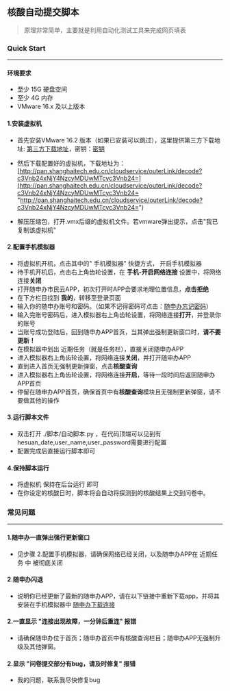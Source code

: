 ## 核酸自动提交脚本
> 原理非常简单，主要就是利用自动化测试工具来完成网页填表

### Quick Start

------------

#### 环境要求
- 至少 15G 硬盘空间
- 至少 4G 内存
- VMware 16.x 及以上版本

#### 1.安装虚拟机
- 首先安装VMware 16.2 版本（如果已安装可以跳过），这里提供第三方下载地址: [第三方下载地址](http://www.123pan.com/s/HQeA-aX1Sh "第三方下载地址")，密钥：[密钥](https://www.ghxi.com/vmware15.html "密钥")

- 然后下载配置好的虚拟机，下载地址为：[http://pan.shanghaitech.edu.cn/cloudservice/outerLink/decode?c3Vnb24xNjY4NzcyMDUwMTcyc3Vnb24=](http://pan.shanghaitech.edu.cn/cloudservice/outerLink/decode?c3Vnb24xNjY4NzcyMDUwMTcyc3Vnb24= "http://pan.shanghaitech.edu.cn/cloudservice/outerLink/decode?c3Vnb24xNjY4NzcyMDUwMTcyc3Vnb24=")

- 解压压缩包，打开.vmx后缀的虚拟机文件。若vmware弹出提示，点击"我已复制该虚拟机"

#### 2.配置手机模拟器
- 将虚拟机开机，点击其中的" 手机模拟器" 快捷方式， 开启手机模拟器
- 待手机开机后，点击右上角齿轮设置，在 **手机-开启网络连接** 设置中，将网络连接**关闭**
- 打开随申办市民云APP，初次打开时APP会要求地理位置信息，**点击拒绝**
- 在下方栏目找到 **我的**，转移至登录页面
- 输入你的随申办账号和密码。（如果不记得密码可点击：[随申办忘记密码](https://zwdtuser.sh.gov.cn/uc/forget/RetrievePassword.html "随申办忘记密码")）
- 输入完账号密码后，进入模拟器右上角齿轮设置，将网络连接**打开**，并登录你的账号
- 当账号成功登陆后，回到随申办APP首页，当其弹出强制更新窗口时，**请不要更新！**
- 在模拟器中划出 近期任务（就是任务栏），直接关闭随申办APP
- 进入模拟器右上角齿轮设置，将网络连接**关闭**，并打开随申办APP
- 直到进入首页无强制更新弹窗，点击**核酸查询**
- 进入模拟器右上角齿轮设置，将网络连接**开启**，等待一段时间后返回随申办APP首页
- 停留在随申办APP首页，确保首页中有**核酸查询**模块且无强制更新弹窗，请不要做其他的操作

#### 3.运行脚本文件
- 双击打开 ./脚本/自动脚本.py ，在代码顶端可以见到有hesuan_date,user_name,user_password需要进行配置
- 配置完成后直接运行脚本即可

#### 4.保持脚本运行
- 将虚拟机 保持在后台运行 即可
- 在你设定的核酸日时，脚本将会自动将探测到的核酸结果上交到问卷中。

### 常见问题

------------

#### 1.随申办一直弹出强行更新窗口
- 见步骤 2.配置手机模拟器，请确保网络已经关闭，以及随申办APP在 近期任务 中 被彻底关闭

#### 2.随申办闪退
- 说明你已经更新了最新的随申办APP，请在以下链接中重新下载app，并将其安装在手机模拟器中
[随申办下载连接](http://pan.shanghaitech.edu.cn/cloudservice/outerLink/decode?c3Vnb24xNjY4Nzc0NzMxMTU0c3Vnb24= "随申办下载连接")

#### 2.一直显示 "连接出现故障，一分钟后重连" 报错
- 请确保随申办位于首页；随申办首页中有核酸查询栏目；随申办APP无强制升级及其他弹窗。

#### 2.显示 "问卷提交部分有bug，请及时修复" 报错
- 我的问题，联系我尽快修复bug
